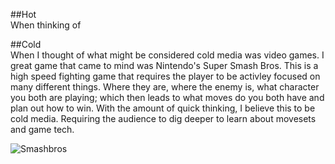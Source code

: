 ##Hot  
When thinking of 

##Cold  
When I thought of what might be considered cold media was video games. I great game that came to mind was Nintendo's Super Smash Bros. This is a high speed fighting game that requires the player to be activley focused on many different things. Where they are, where the enemy is, what character you both are playing; which then leads to what moves do you both have and plan out how to win. With the amount of quick thinking, I believe this to be cold media. Requiring the audience to dig deeper to learn about movesets and game tech. 

![Smashbros](https://www.google.com/url?sa=i&url=https%3A%2F%2Fwww.dekudeals.com%2Fitems%2Fsuper-smash-bros-ultimate&psig=AOvVaw2mTRCGHaOKyuwYqji7N6kG&ust=1708638400775000&source=images&cd=vfe&opi=89978449&ved=0CBMQjRxqFwoTCPizuZq0vYQDFQAAAAAdAAAAABBF)

